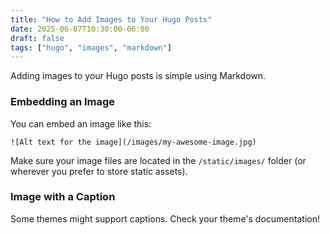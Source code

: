 ```yaml
---
title: "How to Add Images to Your Hugo Posts"
date: 2025-06-07T10:30:00-06:00
draft: false
tags: ["hugo", "images", "markdown"]
---
```


Adding images to your Hugo posts is simple using Markdown.

### Embedding an Image

You can embed an image like this:

`![Alt text for the image](/images/my-awesome-image.jpg)`

Make sure your image files are located in the `/static/images/` folder (or wherever you prefer to store static assets).

### Image with a Caption

Some themes might support captions. Check your theme's documentation!

